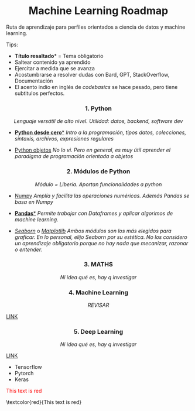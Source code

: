 <h1 align='center'>Machine Learning Roadmap</h1>

Ruta de aprendizaje para perfiles orientados a ciencia de datos y machine learning.

Tips:
- **Título resaltado*** = Tema obligatorio
- Saltear contenido ya aprendido
- Ejercitar a medida que se avanza
- Acostumbrarse a resolver dudas con Bard, GPT, StackOverflow, Documentación
- El acento indio en inglés de *codebasics* se hace pesado, pero tiene subtitulos perfectos.

<h3 align='center'>1. Python</h3>
<p align='center'><em>Lenguaje versátil de alto nivel. Utilidad: datos, backend, software dev</em></p>

- [**Python desde cero***](https://youtu.be/nKPbfIU442g?si=7K1FnMw_VqU6Cp0t)
*Intro a la programación, tipos datos, colecciones, sintaxis, archivos, expresiones regulares*

- [Python objetos](https://youtu.be/HtKqSJX7VoM?si=TMJma4HQQUcUw8Af)
*No lo vi. Pero en general, es muy útil aprender el paradigma de programación orientada a objetos*

<h3 align='center'>2. Módulos de Python</h3>
<p align='center'><em>Módulo = Libería. Aportan funcionalidades a python</em></p>

- [Numpy](https://www.youtube.com/playlist?list=PLeo1K3hjS3uset9zIVzJWqplaWBiacTEU)
*Amplía y facilita las operaciones numéricas. Además Pandas se basa en Numpy*

- [**Pandas***](https://www.youtube.com/playlist?list=PLeo1K3hjS3uuASpe-1LjfG5f14Bnozjwy)
*Permite trabajar con Dataframes y aplicar algorimos de machine learning.*

- [*Seaborn*](https://www.youtube.com/playlist?list=PLeo1K3hjS3uuASpe-1LjfG5f14Bnozjwy) o [*Matplotlib*](https://www.youtube.com/playlist?list=PLeo1K3hjS3uuASpe-1LjfG5f14Bnozjwy)
*Ambos módulos son los más elegidos para graficar. En lo personal, elijo Seaborn por su estética.
No los considero un aprendizaje obligatorio porque no hay nada que mecanizar, razonar o entender.*

<h3 align='center'>3. MATHS</h3>
<p align='center'><em>Ni idea qué es, hay q investigar</em></p>

<h3 align='center'>4. Machine Learning</h3>
<p align='center'><em>REVISAR</em></p>

[LINK](https://www.youtube.com/playlist?list=PLeo1K3hjS3uvCeTYTeyfe0-rN5r8zn9rw)

<h3 align='center'>5. Deep Learning</h3>
<p align='center'><em>Ni idea qué es, hay q investigar</em></p>

[LINK](https://www.youtube.com/playlist?list=PLeo1K3hjS3uu7CxAacxVndI4bE_o3BDtO)

- Tensorflow
- Pytorch
- Keras






<span style="color: red;">This text is red</span>

\textcolor{red}{This text is red}














